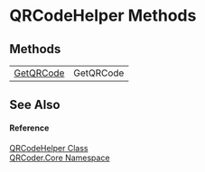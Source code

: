 # QRCodeHelper Methods




## Methods
<table>
<tr>
<td><a href="M_QRCoder_Core_QRCodeHelper_GetQRCode.md">GetQRCode</a></td>
<td>GetQRCode</td></tr>
</table>

## See Also


#### Reference
<a href="T_QRCoder_Core_QRCodeHelper.md">QRCodeHelper Class</a>  
<a href="N_QRCoder_Core.md">QRCoder.Core Namespace</a>  
